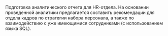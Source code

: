 Подготовка аналитического отчета для HR-отдела. На основании проведенной аналитики предлагается 
составить рекомендации для отдела кадров по стратегии набора персонала, а также по взаимодействию 
с уже имеющимися сотрудниками (с использованием языка SQL).
